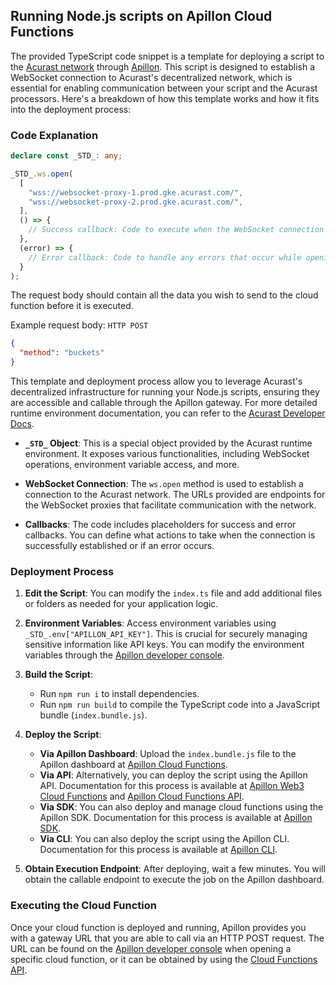 ## Running Node.js scripts on Apillon Cloud Functions

The provided TypeScript code snippet is a template for deploying a script to the [Acurast network](https://acurast.com/) through [Apillon](https://apillon.io/). This script is designed to establish a WebSocket connection to Acurast's decentralized network, which is essential for enabling communication between your script and the Acurast processors. Here's a breakdown of how this template works and how it fits into the deployment process:

### Code Explanation

```typescript:index.ts
declare const _STD_: any;

_STD_.ws.open(
  [
    "wss://websocket-proxy-1.prod.gke.acurast.com/",
    "wss://websocket-proxy-2.prod.gke.acurast.com/",
  ],
  () => {
    // Success callback: Code to execute when the WebSocket connection is successfully opened
  },
  (error) => {
    // Error callback: Code to handle any errors that occur while opening the WebSocket connection
  }
);
```

The request body should contain all the data you wish to send to the cloud function before it is executed.

Example request body:
`HTTP POST`
```json
{
  "method": "buckets"
}
```

This template and deployment process allow you to leverage Acurast's decentralized infrastructure for running your Node.js scripts, ensuring they are accessible and callable through the Apillon gateway. For more detailed runtime environment documentation, you can refer to the [Acurast Developer Docs](https://docs.acurast.com/developers/deployment-runtime-environment).

- **`_STD_` Object**: This is a special object provided by the Acurast runtime environment. It exposes various functionalities, including WebSocket operations, environment variable access, and more.

- **WebSocket Connection**: The `ws.open` method is used to establish a connection to the Acurast network. The URLs provided are endpoints for the WebSocket proxies that facilitate communication with the network.

- **Callbacks**: The code includes placeholders for success and error callbacks. You can define what actions to take when the connection is successfully established or if an error occurs.

### Deployment Process

1. **Edit the Script**: You can modify the `index.ts` file and add additional files or folders as needed for your application logic.

2. **Environment Variables**: Access environment variables using `_STD_.env["APILLON_API_KEY"]`. This is crucial for securely managing sensitive information like API keys. You can modify the environment variables through the [Apillon developer console](https://app.apillon.io/dashboard/service/cloud-functions/).

3. **Build the Script**:
   - Run `npm run i` to install dependencies.
   - Run `npm run build` to compile the TypeScript code into a JavaScript bundle (`index.bundle.js`).

4. **Deploy the Script**:
   - **Via Apillon Dashboard**: Upload the `index.bundle.js` file to the Apillon dashboard at [Apillon Cloud Functions](https://app.apillon.io/dashboard/service/cloud-functions/).
   - **Via API**: Alternatively, you can deploy the script using the Apillon API. Documentation for this process is available at [Apillon Web3 Cloud Functions](https://wiki-staging.apillon.io/web3-services/8-web3-cloud-functions.html) and [Apillon Cloud Functions API](https://wiki-staging.apillon.io/build/11-cloud-functions-api.html).
   - **Via SDK**: You can also deploy and manage cloud functions using the Apillon SDK. Documentation for this process is available at [Apillon SDK](https://wiki-staging.apillon.io/build/5-apillon-sdk.html#cloud-functions).
   - **Via CLI**: You can also deploy the script using the Apillon CLI. Documentation for this process is available at [Apillon CLI](https://wiki-staging.apillon.io/build/6-apillon-cli.html#cloud-function-commands).

5. **Obtain Execution Endpoint**: After deploying, wait a few minutes. You will obtain the callable endpoint to execute the job on the Apillon dashboard.

### Executing the Cloud Function

Once your cloud function is deployed and running, Apillon provides you with a gateway URL that you are able to call via an HTTP POST request.
The URL can be found on the [Apillon developer console](https://app.apillon.io/dashboard/service/cloud-functions/) when opening a specific cloud function, or it can be obtained by using the [Cloud Functions API](https://wiki.apillon.io/build/11-cloud-functions-api.md).

